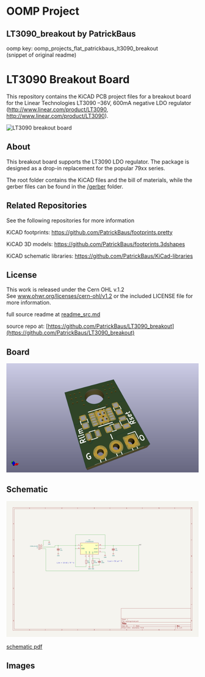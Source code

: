 # OOMP Project  
## LT3090_breakout  by PatrickBaus  
  
oomp key: oomp_projects_flat_patrickbaus_lt3090_breakout  
(snippet of original readme)  
  
LT3090 Breakout Board  
===================  
  
This repository contains the KiCAD PCB project files for a breakout board for the Linear Technologies LT3090 –36V, 600mA negative LDO regulator (http://www.linear.com/product/LT3090, http://www.linear.com/product/LT3090).  
  
![LT3090 breakout board](/images/LT3090_breakout.png)  
  
About  
-----  
This breakout board supports the LT3090 LDO regulator. The package is designed as a drop-in replacement for the popular 79xx series.  
  
The root folder contains the KiCAD files and the bill of materials, while the gerber files can be found in the [/gerber](gerber/) folder.  
  
Related Repositories  
-------------  
  
See the following repositories for more information  
  
KiCAD footprints: https://github.com/PatrickBaus/footprints.pretty  
  
KiCAD 3D models: https://github.com/PatrickBaus/footprints.3dshapes  
  
KiCAD schematic libraries: https://github.com/PatrickBaus/KiCad-libraries  
  
License  
-------  
  
This work is released under the Cern OHL v.1.2  
See www.ohwr.org/licenses/cern-ohl/v1.2 or the included LICENSE file for more information.  
  
  full source readme at [readme_src.md](readme_src.md)  
  
source repo at: [https://github.com/PatrickBaus/LT3090_breakout](https://github.com/PatrickBaus/LT3090_breakout)  
## Board  
  
[![working_3d.png](working_3d_600.png)](working_3d.png)  
## Schematic  
  
[![working_schematic.png](working_schematic_600.png)](working_schematic.png)  
  
[schematic pdf](working_schematic.pdf)  
## Images  
